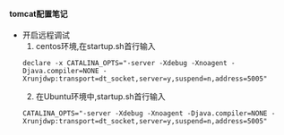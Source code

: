 #### tomcat配置笔记

* 开启远程调试
	1. centos环境,在startup.sh首行输入
	```
	declare -x CATALINA_OPTS="-server -Xdebug -Xnoagent -Djava.compiler=NONE -Xrunjdwp:transport=dt_socket,server=y,suspend=n,address=5005"
	```
	2. 在Ubuntu环境中,startup.sh首行输入
	```
	CATALINA_OPTS="-server -Xdebug -Xnoagent -Djava.compiler=NONE -Xrunjdwp:transport=dt_socket,server=y,suspend=n,address=5005"
	```

